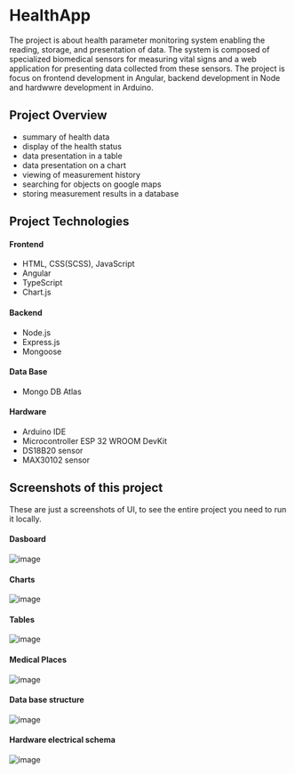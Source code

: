# HealthApp
The project is about health parameter monitoring system enabling the reading, storage, and presentation of data. The system is composed of specialized biomedical sensors for measuring vital signs and a web application for presenting data collected from these sensors. The project is focus on frontend development in Angular, backend development in Node and hardwwre development in Arduino.
## Project Overview
- summary of health data
- display of the health status
- data presentation in a table 
- data presentation on a chart
- viewing of measurement history
- searching for objects on google maps
- storing measurement results in a database
## Project Technologies
#### Frontend
- HTML, CSS(SCSS), JavaScript
- Angular 
- TypeScript
- Chart.js
#### Backend
- Node.js
- Express.js
- Mongoose
#### Data Base
- Mongo DB Atlas
#### Hardware 
- Arduino IDE 
- Microcontroller ESP 32 WROOM DevKit
- DS18B20 sensor
- MAX30102 sensor 
## Screenshots of this project
These are just a screenshots of UI, to see the entire project you need to run it locally.
#### Dasboard 
![image](https://github.com/mik00laj/HealthApp/assets/108618874/17e539bb-c173-42eb-ae03-1083c547e94e)
#### Charts
![image](https://github.com/mik00laj/HealthApp/assets/108618874/983c6960-0de0-4161-a8ac-d48670f7d169)
#### Tables
![image](https://github.com/mik00laj/HealthApp/assets/108618874/3c7d476a-c8f0-4562-9d4e-3fe830e9c7a5)
#### Medical Places 
![image](https://github.com/mik00laj/HealthApp/assets/108618874/5e9303c9-125b-4d66-995c-b15dec774fca)
#### Data base structure 
![image](https://github.com/mik00laj/HealthApp/assets/108618874/2560bb1f-6ddf-40a5-958c-b94ecacdf628)
#### Hardware electrical schema 
![image](https://github.com/mik00laj/HealthApp/assets/108618874/a40eb01b-67e5-41cd-b174-6a0b97da9f2c)








